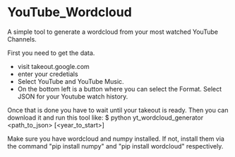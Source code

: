 # YouTube_Wordcloud
A simple tool to generate a wordcloud from your most watched YouTube Channels.

First you need to get the data.
* visit takeout.google.com
* enter your credetials
* Select YouTube and YouTube Music.
* On the bottom left is a button where you can select the Format. Select JSON for your Youtube watch history.

Once that is done you have to wait until your takeout is ready. Then you can download it and run this tool like:
$ python yt_wordcloud_generator <path_to_json> [<year_to_start>] 

Make sure you have wordcloud and numpy installed. If not, install them via the command "pip install numpy" and "pip install wordcloud" respectively.
